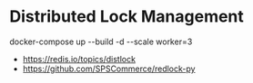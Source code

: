 # Distributed Lock Management

docker-compose up --build -d --scale worker=3

* https://redis.io/topics/distlock
* https://github.com/SPSCommerce/redlock-py
